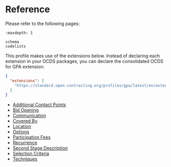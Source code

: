 # Reference

Please refer to the following pages:

```{toctree}
:maxdepth: 1

schema
codelists
```

This profile makes use of the extensions below. Instead of declaring each extension in your OCDS packages, you can declare the consolidated OCDS for GPA extension:

```json
{
  "extensions": [
    "https://standard.open-contracting.org/profiles/gpa/latest/en/extension.json"
  ]
}
```

* [Additional Contact Points](https://github.com/open-contracting-extensions/ocds_additionalContactPoints_extension)
* [Bid Opening](https://github.com/open-contracting-extensions/ocds_bidOpening_extension)
* [Communication](https://github.com/open-contracting-extensions/ocds_communication_extension)
* [Covered By](https://github.com/open-contracting-extensions/ocds_coveredBy_extension)
* [Location](https://github.com/open-contracting-extensions/ocds_location_extension)
* [Options](https://github.com/open-contracting-extensions/ocds_options_extension)
* [Participation Fees](https://github.com/open-contracting-extensions/ocds_participationFee_extension)
* [Recurrence](https://github.com/open-contracting-extensions/ocds_recurrence_extension)
* [Second Stage Description](https://github.com/open-contracting-extensions/ocds_secondStageDescription_extension)
* [Selection Criteria](https://github.com/open-contracting-extensions/ocds_selectionCriteria_extension)
* [Techniques](https://github.com/open-contracting-extensions/ocds_techniques_extension)
